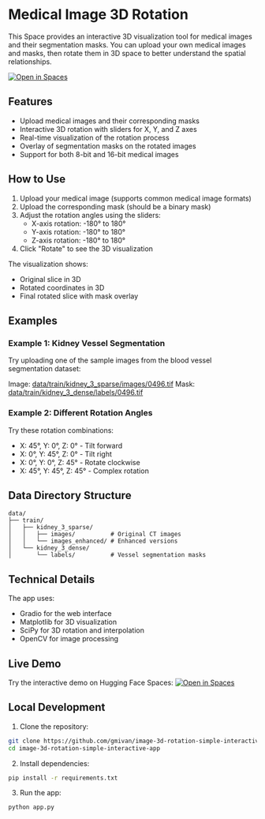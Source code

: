 # Medical Image 3D Rotation

This Space provides an interactive 3D visualization tool for medical images and their segmentation masks. You can upload your own medical images and masks, then rotate them in 3D space to better understand the spatial relationships.

[![Open in Spaces](https://huggingface.co/datasets/huggingface/badges/raw/main/open-in-hf-spaces-sm.svg)](https://huggingface.co/spaces/anonimous777/sennet-image-3d-rotation)

## Features
- Upload medical images and their corresponding masks
- Interactive 3D rotation with sliders for X, Y, and Z axes
- Real-time visualization of the rotation process
- Overlay of segmentation masks on the rotated images
- Support for both 8-bit and 16-bit medical images

## How to Use
1. Upload your medical image (supports common medical image formats)
2. Upload the corresponding mask (should be a binary mask)
3. Adjust the rotation angles using the sliders:
   - X-axis rotation: -180° to 180°
   - Y-axis rotation: -180° to 180°
   - Z-axis rotation: -180° to 180°
4. Click "Rotate" to see the 3D visualization

The visualization shows:
- Original slice in 3D
- Rotated coordinates in 3D
- Final rotated slice with mask overlay

## Examples

### Example 1: Kidney Vessel Segmentation
Try uploading one of the sample images from the blood vessel segmentation dataset:

Image: [data/train/kidney_3_sparse/images/0496.tif](data/train/kidney_3_sparse/images/0496.tif)
Mask: [data/train/kidney_3_dense/labels/0496.tif](data/train/kidney_3_dense/labels/0496.tif)

### Example 2: Different Rotation Angles
Try these rotation combinations:
- X: 45°, Y: 0°, Z: 0° - Tilt forward
- X: 0°, Y: 45°, Z: 0° - Tilt right
- X: 0°, Y: 0°, Z: 45° - Rotate clockwise
- X: 45°, Y: 45°, Z: 45° - Complex rotation

## Data Directory Structure
```
data/
├── train/
│   ├── kidney_3_sparse/
│   │   ├── images/          # Original CT images
│   │   └── images_enhanced/ # Enhanced versions
│   └── kidney_3_dense/
│       └── labels/          # Vessel segmentation masks
```

## Technical Details
The app uses:
- Gradio for the web interface
- Matplotlib for 3D visualization
- SciPy for 3D rotation and interpolation
- OpenCV for image processing

## Live Demo
Try the interactive demo on Hugging Face Spaces:
[![Open in Spaces](https://huggingface.co/datasets/huggingface/badges/raw/main/open-in-hf-spaces-sm.svg)](https://huggingface.co/spaces/anonimous777/sennet-image-3d-rotation)

## Local Development
1. Clone the repository:
```bash
git clone https://github.com/gmivan/image-3d-rotation-simple-interactive-app.git
cd image-3d-rotation-simple-interactive-app
```

2. Install dependencies:
```bash
pip install -r requirements.txt
```

3. Run the app:
```bash
python app.py
```